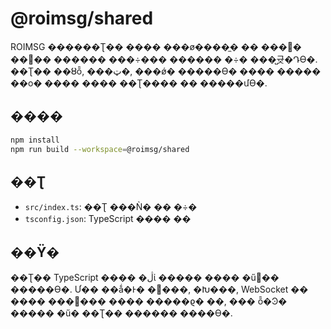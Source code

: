 # @roimsg/shared

ROIMSG ������Ʈ�� ���� ���ø����̼� �� ���񽺰� ���� ������ ���÷��� ������ �÷� ���̺귯�Դϴ�. ��Ʈ�� ��ȣȭ, ���ټ�, ���ǿ� �����ϴ� ���� ����� ��ο� ���� ���� ��Ʈ���� �� �����մϴ�.

## ����

```bash
npm install
npm run build --workspace=@roimsg/shared
```

## ��Ʈ
- `src/index.ts`: ��Ʈ ���Ǹ� �� �÷�
- `tsconfig.json`: TypeScript ���� ��

## ��Ÿ�
��Ʈ�� TypeScript ���� �ڷἱ ����� ���� �ű⿡�� �����ϴ�. Ư�� ��ǻ�Ͱ� �޽���, �Խ���, WebSocket �� ���� ���񽺺��� ���� �����ϱ� ��, ��� ȭ�Ͽ� ����� �ű� ��Ʈ�� ������ ����ϴ�.
